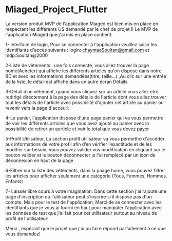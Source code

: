 # Miaged_Project_Flutter
La version produit MVP de l'application Miaged est bien mis en place en respectant les différents US demandé par le chef de projet !!
Le MVP de l'application Miaged que j'ai mis en place contient:

1- Interface de login, Pour se connecter à l'application veuillez saisir les identifiants d'accès suivants : login: chaymaeSoultan@gmail.com et mdp:Soultan@2000

2-Liste de vêtements : une fois connecté, vous allez trouver la page home(Acheter) qui affiche les différents articles qu'on dispose dans notre BD et avec les informations demandées(titre, taille...) ,Au clic sur une entrée de la liste, le détail est affiché dans un autre écran Détails

3-Détail d’un vêtement, quand vous cliquez sur un article vous allez etre redirigé directement à la page des détails de l'article dont vous allez trouver tout les détails de l'article avec possibilité d'ajouter cet article au panier ou revenir vers la page d'acceuil; 

4-Le panier, l'application dispose d'une page panier qui va vous permettre de voir les différents articles que vous avez ajouté au panier avec la possibilité de retirer un aurticle et voir le total que vous devez payer

5-Profil Utilisateur, La section profil utilisateur va vous permettre d'accéder aux informations de votre profil afin d’en vérifier l’exactitude et de les modifier sur besoin, vous pouvez valider vos modification en cliquant sur le bouton valider et le bouton déconnecter je l'ai remplacé par un icon de déconnexion en haut de la page

6-Filtrer sur la liste des vêtements, dans la paage home, vous pouvez filtrer les articles pour afficher seulement une catégorie (Tous, Femmes, Hommes, Enfants)

7- Laisser libre cours à votre imagination: Dans cette section j'ai rajouté une page d'inscription ou l'utilisateur peut s'inscrire si il dispose pas d'un compte, Mais pour le test de l'application, Merci de se connecter avec les identifiants que je vous ai fourni en haut pour manipuler l'application avec les données de test que j'ai fait pour cet utilisateur surtout au niveau de profil de l'utilisateur!

Merci , espérant que le projet que j'ai pu faire répond parfaitement à ce que vous demandez!
